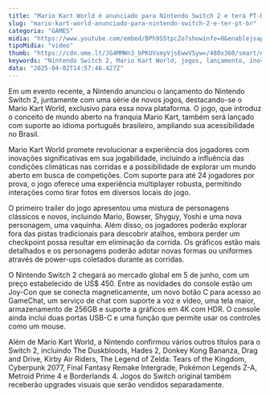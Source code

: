 ```yaml
---
title: "Mario Kart World é anunciado para Nintendo Switch 2 e terá PT-BR"
slug: "mario-kart-world-anunciado-para-nintendo-switch-2-e-ter-pt-br"
categoria: "GAMES"
midia: "https://www.youtube.com/embed/BPh9S5tpcZo?showinfo=0&enablejsapi=1"
tipoMidia: "video"
thumb: "https://cdn.ome.lt/JG4MMWn3_bPKUVsmyVjsEwwV5yw=/480x360/smart/extras/conteudos/01_OmjKVzG.jpg"
keywords: "Nintendo Switch 2, Mario Kart World, jogos, lançamento, inovações"
data: "2025-04-02T14:57:46.427Z"
---
```


Em um evento recente, a Nintendo anunciou o lançamento do Nintendo Switch 2, juntamente com uma série de novos jogos, destacando-se o Mario Kart World, exclusivo para essa nova plataforma. O jogo, que introduz o conceito de mundo aberto na franquia Mario Kart, também será lançado com suporte ao idioma português brasileiro, ampliando sua acessibilidade no Brasil.

Mario Kart World promete revolucionar a experiência dos jogadores com inovações significativas em sua jogabilidade, incluindo a influência das condições climáticas nas corridas e a possibilidade de explorar um mundo aberto em busca de competições. Com suporte para até 24 jogadores por prova, o jogo oferece uma experiência multiplayer robusta, permitindo interações como tirar fotos em diversos locais do jogo.

O primeiro trailer do jogo apresentou uma mistura de personagens clássicos e novos, incluindo Mario, Bowser, Shyguy, Yoshi e uma nova personagem, uma vaquinha. Além disso, os jogadores poderão explorar fora das pistas tradicionais para descobrir atalhos, embora perder um checkpoint possa resultar em eliminação da corrida. Os gráficos estão mais detalhados e os personagens poderão adotar novas formas ou uniformes através de power-ups coletados durante as corridas.

O Nintendo Switch 2 chegará ao mercado global em 5 de junho, com um preço estabelecido de US$ 450. Entre as novidades do console estão um Joy-Con que se conecta magneticamente, um novo botão C para acesso ao GameChat, um serviço de chat com suporte a voz e vídeo, uma tela maior, armazenamento de 256GB e suporte a gráficos em 4K com HDR. O console ainda inclui duas portas USB-C e uma função que permite usar os controles como um mouse.

Além de Mario Kart World, a Nintendo confirmou vários outros títulos para o Switch 2, incluindo The Duskbloods, Hades 2, Donkey Kong Bananza, Drag and Drive, Kirby Air Riders, The Legend of Zelda: Tears of the Kingdom, Cyberpunk 2077, Final Fantasy Remake Intergrade, Pokémon Legends Z-A, Metroid Prime 4 e Borderlands 4. Jogos do Switch original também receberão upgrades visuais que serão vendidos separadamente.